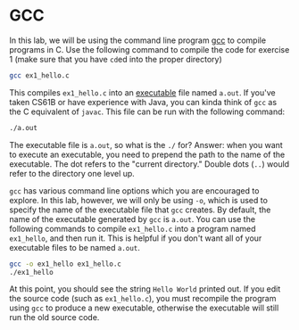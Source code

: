 # GCC

In this lab, we will be using the command line program [gcc](https://gcc.gnu.org/) to compile programs in C. Use the following command to compile the code for exercise 1 (make sure that you have `cd`ed into the proper directory)

```bash
gcc ex1_hello.c
```

This compiles `ex1_hello.c` into an [executable](https://cs61c.org/fa24/labs/lab01/#faq) file named `a.out`. If you've taken CS61B or have experience with Java, you can kinda think of `gcc` as the C equivalent of `javac`. This file can be run with the following command:

```bash
./a.out
```

The executable file is `a.out`, so what is the `./` for? Answer: when you want to execute an executable, you need to prepend the path to the name of the executable. The dot refers to the "current directory." Double dots (`..`) would refer to the directory one level up.

`gcc` has various command line options which you are encouraged to explore. In this lab, however, we will only be using `-o`, which is used to specify the name of the executable file that `gcc` creates. By default, the name of the executable generated by `gcc` is `a.out`. You can use the following commands to compile `ex1_hello.c` into a program named `ex1_hello`, and then run it. This is helpful if you don't want all of your executable files to be named `a.out`.

```bash
gcc -o ex1_hello ex1_hello.c
./ex1_hello
```

At this point, you should see the string `Hello World` printed out. If you edit the source code (such as `ex1_hello.c`), you must recompile the program using `gcc` to produce a new executable, otherwise the executable will still run the old source code.
